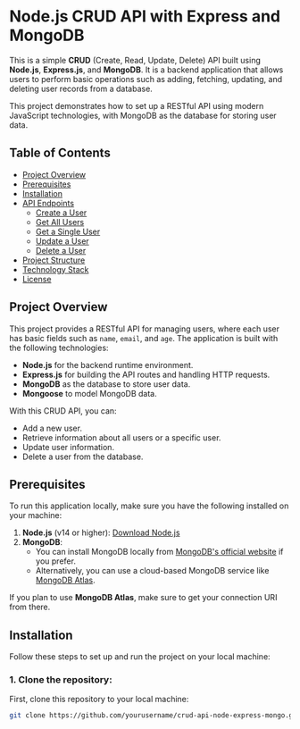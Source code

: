# Node.js CRUD API with Express and MongoDB

This is a simple **CRUD** (Create, Read, Update, Delete) API built using **Node.js**, **Express.js**, and **MongoDB**. It is a backend application that allows users to perform basic operations such as adding, fetching, updating, and deleting user records from a database.

This project demonstrates how to set up a RESTful API using modern JavaScript technologies, with MongoDB as the database for storing user data.

## **Table of Contents**

- [Project Overview](#project-overview)
- [Prerequisites](#prerequisites)
- [Installation](#installation)
- [API Endpoints](#api-endpoints)
  - [Create a User](#1-create-a-user)
  - [Get All Users](#2-get-all-users)
  - [Get a Single User](#3-get-a-single-user)
  - [Update a User](#4-update-a-user)
  - [Delete a User](#5-delete-a-user)
- [Project Structure](#project-structure)
- [Technology Stack](#technology-stack)
- [License](#license)

## **Project Overview**

This project provides a RESTful API for managing users, where each user has basic fields such as `name`, `email`, and `age`. The application is built with the following technologies:

- **Node.js** for the backend runtime environment.
- **Express.js** for building the API routes and handling HTTP requests.
- **MongoDB** as the database to store user data.
- **Mongoose** to model MongoDB data.

With this CRUD API, you can:

- Add a new user.
- Retrieve information about all users or a specific user.
- Update user information.
- Delete a user from the database.

## **Prerequisites**

To run this application locally, make sure you have the following installed on your machine:

1. **Node.js** (v14 or higher): [Download Node.js](https://nodejs.org/en/)
2. **MongoDB**:
   - You can install MongoDB locally from [MongoDB's official website](https://www.mongodb.com/try/download/community) if you prefer.
   - Alternatively, you can use a cloud-based MongoDB service like [MongoDB Atlas](https://www.mongodb.com/cloud/atlas).

If you plan to use **MongoDB Atlas**, make sure to get your connection URI from there.

## **Installation**

Follow these steps to set up and run the project on your local machine:

### 1. **Clone the repository**:
   First, clone this repository to your local machine:
   ```bash
   git clone https://github.com/yourusername/crud-api-node-express-mongo.git
